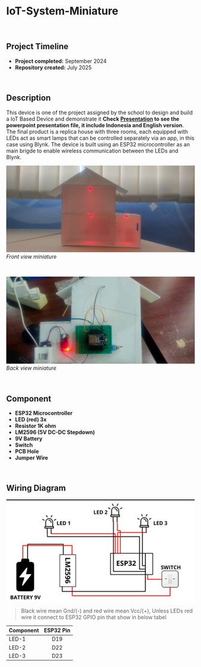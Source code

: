 # IoT-System-Miniature

 <br>

## Project Timeline

- **Project completed:** September 2024
- **Repository created:** July 2025

 <br>

## Description

This device is one of the project assigned by the school to design and build a IoT Based Device and demonstrate it **Check [Presentation](/presentation/) to see the powerpoint presentation file, it include Indonesia and English version**. The final product is a replica house with three rooms, each equipped with LEDs act as smart lamps that can be controlled separately via an app, in this case using Blynk. The device is built using an ESP32 microcontroller as an main brigde to enable wireless communication between the LEDs and Blynk.

![Front View](/Photo/LookFront1.jpg)
_Front view miniature_

 <br>

![Back View](/Photo/LookBack1.jpg)
_Back view miniature_

 <br>

## Component

- **ESP32 Microcontroller**
- **LED (red) 3x**
- **Resistor 1K ohm**
- **LM2596 (5V DC-DC Stepdown)**
- **9V Battery**
- **Switch**
- **PCB Hole**
- **Jumper Wire**

<br>

## Wiring Diagram

![Schematic](/Photo/Wiring.jpg)


> Black wire mean Gnd/(-) and red wire mean Vcc/(+), Unless LEDs red wire it connect to ESP32 GPIO pin that show in below tabel

| Component | ESP32 Pin |
| :-------- | :-------: |
| LED-1     |    D19    |
| LED-2     |    D22    |
| LED-3     |    D23    |